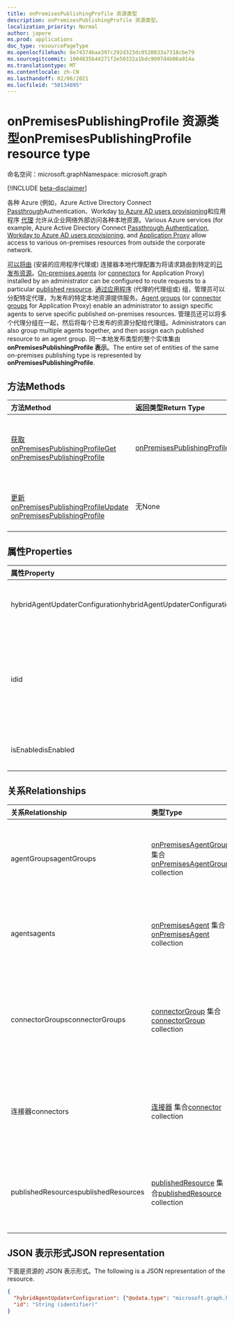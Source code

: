 ```yaml
---
title: onPremisesPublishingProfile 资源类型
description: onPremisesPublishingProfile 资源类型。
localization_priority: Normal
author: japere
ms.prod: applications
doc_type: resourcePageType
ms.openlocfilehash: 8e74374baa397c292d323dc0520833a7318cbe79
ms.sourcegitcommit: 1004835b44271f2e50332a1bdc9097d4b06a914a
ms.translationtype: MT
ms.contentlocale: zh-CN
ms.lasthandoff: 02/06/2021
ms.locfileid: "50134895"
---
```

# <a name="onpremisespublishingprofile-resource-type"></a><span data-ttu-id="2ca3a-103">onPremisesPublishingProfile 资源类型</span><span class="sxs-lookup"><span data-stu-id="2ca3a-103">onPremisesPublishingProfile resource type</span></span>

<span data-ttu-id="2ca3a-104">命名空间：microsoft.graph</span><span class="sxs-lookup"><span data-stu-id="2ca3a-104">Namespace: microsoft.graph</span></span>

[!INCLUDE [beta-disclaimer](../../includes/beta-disclaimer.md)]

<span data-ttu-id="2ca3a-105">各种 Azure (例如，Azure Active Directory Connect [Passthrough](/azure/active-directory/hybrid/how-to-connect-pta)Authentication、Workday [to Azure AD users provisioning](/azure/active-directory/saas-apps/workday-inbound-tutorial)和应用程序 [代理](https://aka.ms/whyappproxy) 允许从企业网络外部访问各种本地资源。</span><span class="sxs-lookup"><span data-stu-id="2ca3a-105">Various Azure services (for example, Azure Active Directory Connect [Passthrough Authentication](/azure/active-directory/hybrid/how-to-connect-pta), [Workday to Azure AD users provisioning](/azure/active-directory/saas-apps/workday-inbound-tutorial), and [Application Proxy](https://aka.ms/whyappproxy) allow access to various on-premises resources from outside the corporate network.</span></span>

<span data-ttu-id="2ca3a-106">[可以将由](onpremisesagent.md) (安装的应用程序代理或) 连接器[](connector.md)本地代理配置为将请求路由到特定的[已发布资源](publishedresource.md)。</span><span class="sxs-lookup"><span data-stu-id="2ca3a-106">[On-premises agents](onpremisesagent.md) (or [connectors](connector.md) for Application Proxy) installed by an administrator can be configured to route requests to a particular [published resource](publishedresource.md).</span></span>
<span data-ttu-id="2ca3a-107">[通过应用程序](onpremisesagentgroup.md) (代理的代理组[](connectorgroup.md)或) 组，管理员可以分配特定代理，为发布的特定本地资源提供服务。</span><span class="sxs-lookup"><span data-stu-id="2ca3a-107">[Agent groups](onpremisesagentgroup.md) (or [connector groups](connectorgroup.md) for Application Proxy) enable an administrator to assign specific agents to serve specific published on-premises resources.</span></span> <span data-ttu-id="2ca3a-108">管理员还可以将多个代理分组在一起，然后将每个已发布的资源分配给代理组。</span><span class="sxs-lookup"><span data-stu-id="2ca3a-108">Administrators can also group multiple agents together, and then assign each published resource to an agent group.</span></span> <span data-ttu-id="2ca3a-109">同一本地发布类型的整个实体集由 **onPremisesPublishingProfile 表示**。</span><span class="sxs-lookup"><span data-stu-id="2ca3a-109">The entire set of entities of the same on-premises publishing type is represented by **onPremisesPublishingProfile**.</span></span>

## <a name="methods"></a><span data-ttu-id="2ca3a-110">方法</span><span class="sxs-lookup"><span data-stu-id="2ca3a-110">Methods</span></span>

| <span data-ttu-id="2ca3a-111">方法</span><span class="sxs-lookup"><span data-stu-id="2ca3a-111">Method</span></span>       | <span data-ttu-id="2ca3a-112">返回类型</span><span class="sxs-lookup"><span data-stu-id="2ca3a-112">Return Type</span></span> | <span data-ttu-id="2ca3a-113">说明</span><span class="sxs-lookup"><span data-stu-id="2ca3a-113">Description</span></span> |
|:-------------|:------------|:------------|
| [<span data-ttu-id="2ca3a-114">获取 onPremisesPublishingProfile</span><span class="sxs-lookup"><span data-stu-id="2ca3a-114">Get onPremisesPublishingProfile</span></span>](../api/onpremisespublishingprofile-get.md) | [<span data-ttu-id="2ca3a-115">onPremisesPublishingProfile</span><span class="sxs-lookup"><span data-stu-id="2ca3a-115">onPremisesPublishingProfile</span></span>](onpremisespublishingprofile.md) | <span data-ttu-id="2ca3a-116">读取 **onPremisesPublishingProfile** 对象的属性和关系。</span><span class="sxs-lookup"><span data-stu-id="2ca3a-116">Read the properties and relationships of an **onPremisesPublishingProfile** object.</span></span> |
| [<span data-ttu-id="2ca3a-117">更新 onPremisesPublishingProfile</span><span class="sxs-lookup"><span data-stu-id="2ca3a-117">Update onPremisesPublishingProfile</span></span>](../api/onpremisespublishingprofile-update.md) | <span data-ttu-id="2ca3a-118">无</span><span class="sxs-lookup"><span data-stu-id="2ca3a-118">None</span></span> | <span data-ttu-id="2ca3a-119">更新 [onPremisesPublishingProfile](onpremisespublishingprofile.md) 对象。</span><span class="sxs-lookup"><span data-stu-id="2ca3a-119">Update an [onPremisesPublishingProfile](onpremisespublishingprofile.md) object.</span></span> |

## <a name="properties"></a><span data-ttu-id="2ca3a-120">属性</span><span class="sxs-lookup"><span data-stu-id="2ca3a-120">Properties</span></span>

| <span data-ttu-id="2ca3a-121">属性</span><span class="sxs-lookup"><span data-stu-id="2ca3a-121">Property</span></span>     | <span data-ttu-id="2ca3a-122">类型</span><span class="sxs-lookup"><span data-stu-id="2ca3a-122">Type</span></span>        | <span data-ttu-id="2ca3a-123">说明</span><span class="sxs-lookup"><span data-stu-id="2ca3a-123">Description</span></span> |
|:-------------|:------------|:------------|
|<span data-ttu-id="2ca3a-124">hybridAgentUpdaterConfiguration</span><span class="sxs-lookup"><span data-stu-id="2ca3a-124">hybridAgentUpdaterConfiguration</span></span>|[<span data-ttu-id="2ca3a-125">hybridAgentUpdaterConfiguration</span><span class="sxs-lookup"><span data-stu-id="2ca3a-125">hybridAgentUpdaterConfiguration</span></span>](hybridagentupdaterconfiguration.md)| <span data-ttu-id="2ca3a-126">代表 **hybridAgentUpdaterConfiguration** 对象。</span><span class="sxs-lookup"><span data-stu-id="2ca3a-126">Represents a **hybridAgentUpdaterConfiguration** object.</span></span>|
|<span data-ttu-id="2ca3a-127">id</span><span class="sxs-lookup"><span data-stu-id="2ca3a-127">id</span></span>|<span data-ttu-id="2ca3a-128">字符串</span><span class="sxs-lookup"><span data-stu-id="2ca3a-128">String</span></span>| <span data-ttu-id="2ca3a-129">表示发布类型。</span><span class="sxs-lookup"><span data-stu-id="2ca3a-129">Represents a publishing type.</span></span> <span data-ttu-id="2ca3a-130">可取值为：`applicationProxy`、`exchangeOnline`、`authentication`、`provisioning`、`adAdministration`。</span><span class="sxs-lookup"><span data-stu-id="2ca3a-130">Possible values are: `applicationProxy`, `exchangeOnline`, `authentication`, `provisioning`, `adAdministration`.</span></span> <span data-ttu-id="2ca3a-131">只读。</span><span class="sxs-lookup"><span data-stu-id="2ca3a-131">Read-only.</span></span>|
|<span data-ttu-id="2ca3a-132">isEnabled</span><span class="sxs-lookup"><span data-stu-id="2ca3a-132">isEnabled</span></span>|<span data-ttu-id="2ca3a-133">Boolean</span><span class="sxs-lookup"><span data-stu-id="2ca3a-133">Boolean</span></span>| <span data-ttu-id="2ca3a-134">表示是否 [为租户启用了 Azure AD](https://aka.ms/whyappproxy) 应用程序代理。</span><span class="sxs-lookup"><span data-stu-id="2ca3a-134">Represents if [Azure AD Application Proxy](https://aka.ms/whyappproxy) is enabled for the tenant.</span></span> |

## <a name="relationships"></a><span data-ttu-id="2ca3a-135">关系</span><span class="sxs-lookup"><span data-stu-id="2ca3a-135">Relationships</span></span>

| <span data-ttu-id="2ca3a-136">关系</span><span class="sxs-lookup"><span data-stu-id="2ca3a-136">Relationship</span></span> | <span data-ttu-id="2ca3a-137">类型</span><span class="sxs-lookup"><span data-stu-id="2ca3a-137">Type</span></span>        | <span data-ttu-id="2ca3a-138">说明</span><span class="sxs-lookup"><span data-stu-id="2ca3a-138">Description</span></span> |
|:-------------|:------------|:------------|
|<span data-ttu-id="2ca3a-139">agentGroups</span><span class="sxs-lookup"><span data-stu-id="2ca3a-139">agentGroups</span></span>|<span data-ttu-id="2ca3a-140">[onPremisesAgentGroup](onpremisesagentgroup.md) 集合</span><span class="sxs-lookup"><span data-stu-id="2ca3a-140">[onPremisesAgentGroup](onpremisesagentgroup.md) collection</span></span>| <span data-ttu-id="2ca3a-141">现有 **onPremisesAgentGroup 对象** 的列表。</span><span class="sxs-lookup"><span data-stu-id="2ca3a-141">List of existing **onPremisesAgentGroup** objects.</span></span> <span data-ttu-id="2ca3a-142">只读。</span><span class="sxs-lookup"><span data-stu-id="2ca3a-142">Read-only.</span></span> <span data-ttu-id="2ca3a-143">可为 NULL。</span><span class="sxs-lookup"><span data-stu-id="2ca3a-143">Nullable.</span></span>|
|<span data-ttu-id="2ca3a-144">agents</span><span class="sxs-lookup"><span data-stu-id="2ca3a-144">agents</span></span>|<span data-ttu-id="2ca3a-145">[onPremisesAgent](onpremisesagent.md) 集合</span><span class="sxs-lookup"><span data-stu-id="2ca3a-145">[onPremisesAgent](onpremisesagent.md) collection</span></span>| <span data-ttu-id="2ca3a-146">现有 **onPremisesAgent 对象** 的列表。</span><span class="sxs-lookup"><span data-stu-id="2ca3a-146">List of existing **onPremisesAgent** objects.</span></span> <span data-ttu-id="2ca3a-147">只读。</span><span class="sxs-lookup"><span data-stu-id="2ca3a-147">Read-only.</span></span> <span data-ttu-id="2ca3a-148">可为 NULL。</span><span class="sxs-lookup"><span data-stu-id="2ca3a-148">Nullable.</span></span>|
|<span data-ttu-id="2ca3a-149">connectorGroups</span><span class="sxs-lookup"><span data-stu-id="2ca3a-149">connectorGroups</span></span>|<span data-ttu-id="2ca3a-150">[connectorGroup](connectorgroup.md) 集合</span><span class="sxs-lookup"><span data-stu-id="2ca3a-150">[connectorGroup](connectorgroup.md) collection</span></span>| <span data-ttu-id="2ca3a-151">通过应用程序代理发布的应用程序的现有 **connectorGroup** 对象列表。</span><span class="sxs-lookup"><span data-stu-id="2ca3a-151">List of existing **connectorGroup** objects for applications published through Application Proxy.</span></span> <span data-ttu-id="2ca3a-152">只读。</span><span class="sxs-lookup"><span data-stu-id="2ca3a-152">Read-only.</span></span> <span data-ttu-id="2ca3a-153">可为 NULL。</span><span class="sxs-lookup"><span data-stu-id="2ca3a-153">Nullable.</span></span>|
|<span data-ttu-id="2ca3a-154">连接器</span><span class="sxs-lookup"><span data-stu-id="2ca3a-154">connectors</span></span>|<span data-ttu-id="2ca3a-155">[连接器](connector.md) 集合</span><span class="sxs-lookup"><span data-stu-id="2ca3a-155">[connector](connector.md) collection</span></span>| <span data-ttu-id="2ca3a-156">通过应用程序 **代理** 发布的应用程序的现有连接器对象列表。</span><span class="sxs-lookup"><span data-stu-id="2ca3a-156">List of existing **connector** objects for applications published through Application Proxy.</span></span> <span data-ttu-id="2ca3a-157">只读。</span><span class="sxs-lookup"><span data-stu-id="2ca3a-157">Read-only.</span></span> <span data-ttu-id="2ca3a-158">可为 NULL。</span><span class="sxs-lookup"><span data-stu-id="2ca3a-158">Nullable.</span></span>|
|<span data-ttu-id="2ca3a-159">publishedResources</span><span class="sxs-lookup"><span data-stu-id="2ca3a-159">publishedResources</span></span>|<span data-ttu-id="2ca3a-160">[publishedResource](publishedresource.md) 集合</span><span class="sxs-lookup"><span data-stu-id="2ca3a-160">[publishedResource](publishedresource.md) collection</span></span>| <span data-ttu-id="2ca3a-161">现有 **publishedResource 对象** 的列表。</span><span class="sxs-lookup"><span data-stu-id="2ca3a-161">List of existing **publishedResource** objects.</span></span> <span data-ttu-id="2ca3a-162">只读。</span><span class="sxs-lookup"><span data-stu-id="2ca3a-162">Read-only.</span></span> <span data-ttu-id="2ca3a-163">可为 Null。</span><span class="sxs-lookup"><span data-stu-id="2ca3a-163">Nullable.</span></span>|

## <a name="json-representation"></a><span data-ttu-id="2ca3a-164">JSON 表示形式</span><span class="sxs-lookup"><span data-stu-id="2ca3a-164">JSON representation</span></span>

<span data-ttu-id="2ca3a-165">下面是资源的 JSON 表示形式。</span><span class="sxs-lookup"><span data-stu-id="2ca3a-165">The following is a JSON representation of the resource.</span></span>

<!-- {
  "blockType": "resource",
  "optionalProperties": [

  ],
  "@odata.type": "microsoft.graph.onPremisesPublishingProfile",
  "baseType": "",
  "keyProperty": "id"
}-->

```json
{
  "hybridAgentUpdaterConfiguration": {"@odata.type": "microsoft.graph.hybridAgentUpdaterConfiguration"},
  "id": "String (identifier)"
}
```

<!-- uuid: 16cd6b66-4b1a-43a1-adaf-3a886856ed98
2019-02-04 14:57:30 UTC -->
<!-- {
  "type": "#page.annotation",
  "description": "onPremisesPublishingProfile resource",
  "keywords": "",
  "section": "documentation",
  "tocPath": ""
}-->



